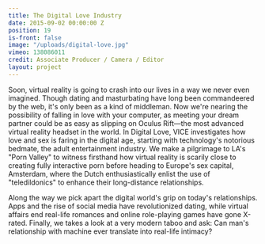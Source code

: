 ```yaml
---
title: The Digital Love Industry
date: 2015-09-02 00:00:00 Z
position: 19
is-front: false
image: "/uploads/digital-love.jpg"
vimeo: 138086011
credit: Associate Producer / Camera / Editor
layout: project
---
```


Soon, virtual reality is going to crash into our lives in a way we never even imagined. Though dating and masturbating have long been commandeered by the web, it's only been as a kind of middleman. Now we're nearing the possibility of falling in love with your computer, as meeting your dream partner could be as easy as slipping on Oculus Rift—the most advanced virtual reality headset in the world.
In Digital Love, VICE investigates how love and sex is faring in the digital age, starting with technology's notorious bedmate, the adult entertainment industry. We make a pilgrimage to LA's "Porn Valley" to witness firsthand how virtual reality is scarily close to creating fully interactive porn before heading to Europe's sex capital, Amsterdam, where the Dutch enthusiastically enlist the use of "teledildonics" to enhance their long-distance relationships.

Along the way we pick apart the digital world's grip on today's relationships. Apps and the rise of social media have revolutionized dating, while virtual affairs end real-life romances and online role-playing games have gone X-rated. Finally, we takes a look at a very modern taboo and ask: Can man's relationship with machine ever translate into real-life intimacy?